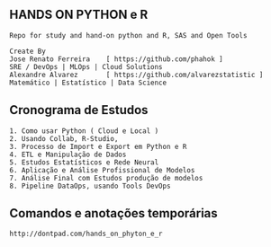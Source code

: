 ## HANDS ON PYTHON e R
    Repo for study and hand-on python and R, SAS and Open Tools
    
    Create By 
    Jose Renato Ferreira    [ https://github.com/phahok ]               SRE / DevOps | MLOps | Cloud Solutions
    Alexandre Alvarez       [ https://github.com/alvarezstatistic ]     Matemático | Estatístico | Data Science

## Cronograma de Estudos
    1. Como usar Python ( Cloud e Local ) 
    2. Usando Collab, R-Studio, 
    3. Processo de Import e Export em Python e R
    4. ETL e Manipulação de Dados
    5. Estudos Estatísticos e Rede Neural
    6. Aplicação e Análise Profissional de Modelos
    7. Análise Final com Estudos produção de modelos
    8. Pipeline DataOps, usando Tools DevOps 

## Comandos e anotações temporárias
    http://dontpad.com/hands_on_phyton_e_r
